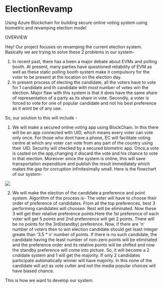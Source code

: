 # ElectionRevamp
Using Azure Blockchain for building secure online voting system using biometric and revamping election model

OVERVIEW

Hey! Our project focuses on revamping the current election system. Basically we are trying to solve these 2 problems in our system-
1)  In recent past, there has a been a major debate about EVMs and polling booth. At present, many parties have questioned reliability of EVM as well as these static polling booth system make it compulsory for the voter to be present at the location on the election day.
2)  In present process of electing the candidate, all the voters have to vote for 1 candidate and th candidate with most number of votes win the election. Major flaw with this system is that it does have the same share of representation of a party as its share in vote. Secondly, a voter is forced to vote for one of popular candidate and not his best preference as it wont be of any use.

So, our solution to this will include -
1)  We will make a secured online voting app using BlockChain. In this there will be an app connected with UID, which means every voter can vote only once. For those who dont have a phone, EC will facilitate voting centre at which any voter can vote from any part of the country using their UID. Security will checked by a secured biometric app. Once,a vote is casted on the app,changing it discard the vote and his chance to vote in that election. Moreover since the system is online, this will save transportation expenditure and publish the result immediately which makes the gap for corruption infinitesimally small.
Here is the flowchart of our system-

<img src="screenshot(56).PNG"> 

2)  We will make the election of the candidate a preference and point system. Algorithm of the process is-
  The voter will have to choose their order of preference of candidates. From all the top preferences, best 3 performing candidates will choosen. Rest will be eliminated. Now these 3 will get their relative preference points.Here the 1st preference of each voter will get 5 points and 2nd prefenrence will get 2 points. There will be no points for the 3rd(standby) preference. Now, if there are 'n' number of voters then to win election candidate should get least integer greate than '3.5 * n' number of points. If there is no such candidate, the candidate having the least number of non-zero points will be eliminated and the preference order and its relative points will be shifted and now the standby preference will come into picture. So, it will become a 2 cndidate system and 1 will get the majority. If only 2 candidates participate automatically winner will have majority. In this none of the candidate will act as vote cutter and not the media popular choices will have biased chance.
  
  This is how we want to develop our system.

